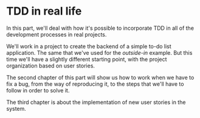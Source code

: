 # TDD in real life #

In this part, we'll deal with how it's possible to incorporate TDD in all of the development processes in real projects.

We'll work in a project to create the backend of a simple to-do list application. The same that we've used for the *outside-in* example. But this time we'll have a slightly different starting point, with the project organization based on user stories.

The second chapter of this part will show us how to work when we have to fix a bug, from the way of reproducing it, to the steps that we'll have to follow in order to solve it.

The third chapter is about the implementation of new user stories in the system.
